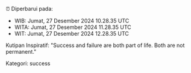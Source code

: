 ⏰ Diperbarui pada:
- WIB: Jumat, 27 Desember 2024 10.28.35 UTC
- WITA: Jumat, 27 Desember 2024 11.28.35 UTC
- WIT: Jumat, 27 Desember 2024 12.28.35 UTC

Kutipan Inspiratif:
"Success and failure are both part of life. Both are not permanent."


Kategori: success

